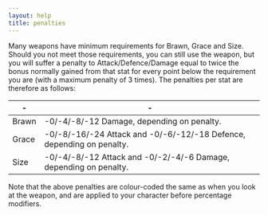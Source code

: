 ```yaml
---
layout: help
title: penalties
---
```


Many weapons have minimum requirements for Brawn, Grace and Size.  Should you
not meet those requirements, you can still use the weapon, but you will suffer
a penalty to Attack/Defence/Damage equal to twice the bonus normally gained 
from that stat for every point below the requirement you are (with a maximum 
penalty of 3 times).  The penalties per stat are therefore as follows:

\- | -
--- | ---
Brawn | -0/-4/-8/-12 Damage, depending on penalty.
Grace | -0/-8/-16/-24 Attack and -0/-6/-12/-18 Defence, depending on penalty.
Size | -0/-4/-8/-12 Attack and -0/-2/-4/-6 Damage, depending on penalty.

Note that the above penalties are colour-coded the same as when you look at 
the weapon, and are applied to your character before percentage modifiers.
